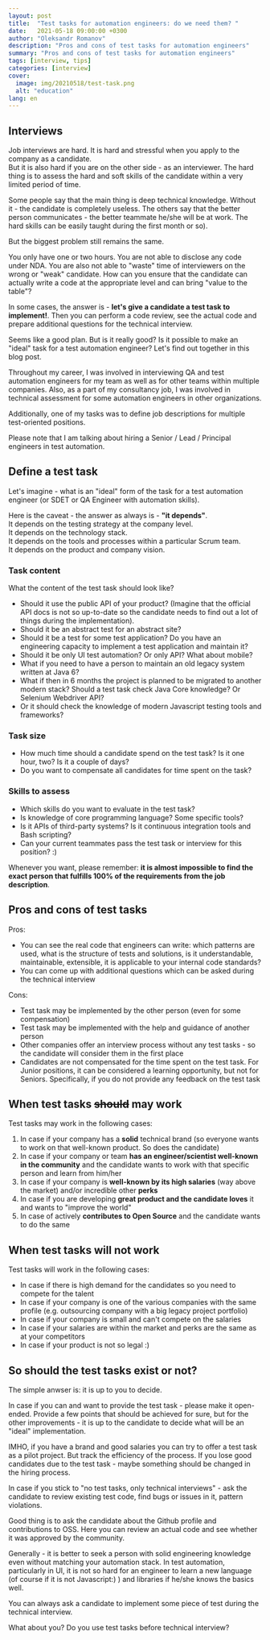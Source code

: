 ```yaml
---
layout: post
title:  "Test tasks for automation engineers: do we need them? "
date:   2021-05-18 09:00:00 +0300
author: "Oleksandr Romanov"
description: "Pros and cons of test tasks for automation engineers"
summary: "Pros and cons of test tasks for automation engineers"
tags: [interview, tips]
categories: [interview]
cover:
  image: img/20210518/test-task.png
  alt: "education"
lang: en
---
```


## Interviews  
  
Job interviews are hard. It is hard and stressful when you apply to the company as a candidate.  
But it is also hard if you are on the other side - as an interviewer. The hard thing is to assess the hard and soft skills of the candidate within a very limited period of time.  
  
Some people say that the main thing is deep technical knowledge. Without it - the candidate is completely useless. The others say that the better person communicates - the better teammate he/she will be at work. The hard skills can be easily taught during the first month or so).  
  
But the biggest problem still remains the same.  

You only have one or two hours. You are not able to disclose any code under NDA.  You are also not able to "waste" time of interviewers on the wrong or "weak" candidate. 
How can you ensure that the candidate can actually write a code at the appropriate level and can bring "value to the table"? 

In some cases, the answer is - **let's give a candidate a test task to implement!**. Then you can perform a code review, see the actual code and prepare additional questions for the technical interview. 

Seems like a good plan. But is it really good? Is it possible to make an "ideal" task for a test automation engineer? Let's find out together in this blog post. 

Throughout my career, I was involved in interviewing QA and test automation engineers for my team as well as for other teams within multiple companies. Also, as a part of my consultancy job, I was involved in technical assessment for some automation engineers in other organizations.  
  
Additionally, one of my tasks was to define job descriptions for multiple test-oriented positions.

Please note that I am talking about hiring a Senior / Lead / Principal engineers in test automation.

## Define a test task
Let's imagine - what is an "ideal" form of the task for a test automation engineer (or SDET or QA Engineer with automation skills).  

Here is the caveat - the answer as always is - **"it depends"**.  
It depends on the testing strategy at the company level.  
It depends on the technology stack.   
It depends on the tools and processes within a particular Scrum team.  
It depends on the product and company vision. 

### Task content
What the content of the test task should look like? 

* Should it use the public API of your product? (Imagine that the official API docs is not so up-to-date so the candidate needs to find out a lot of things during the implementation). 
* Should it be an abstract test for an abstract site? 
* Should it be a test for some test application? Do you have an engineering capacity to implement a test application and maintain it? 
* Should it be only UI test automation? Or only API? What about mobile? 
* What if you need to have a person to maintain an old legacy system written at Java 6? 
* What if then in 6 months the project is planned to be migrated to another modern stack? Should a test task check Java Core knowledge? Or Selenium Webdriver API? 
* Or it should check the knowledge of modern Javascript testing tools and frameworks? 

### Task size
* How much time should a candidate spend on the test task? Is it one hour, two? Is it a couple of days?
* Do you want to compensate all candidates for time spent on the task? 

### Skills to assess
* Which skills do you want to evaluate in the test task? 
* Is knowledge of core programming language? Some specific tools? 
* Is it APIs of third-party systems? Is it continuous integration tools and Bash scripting?
* Can your current teammates pass the test task or interview for this position? :)

Whenever you want, please remember: **it is almost impossible to find the exact person that fulfills 100% of the requirements from the job description**. 

## Pros and cons of test tasks
Pros:
 - You can see the real code that engineers can write: which patterns are used, what is the structure of tests and solutions, is it understandable, maintainable, extensible, it is applicable to your internal code standards?
 - You can come up with additional questions which can be asked during the technical interview

Cons:
 - Test task may be implemented by the other person (even for some compensation)
 - Test task may be implemented with the help and guidance of another person
 - Other companies offer an interview process without any test tasks - so the candidate will consider them in the first place
 - Candidates are not compensated for the time spent on the test task. For Junior positions, it can be considered a learning opportunity, but not for Seniors. Specifically, if you do not provide any feedback on the test task

## When test tasks ~~should~~ may work

Test tasks may work in the following cases:
 1. In case if your company has a **solid** technical brand (so everyone wants to work on that well-known product. So does the candidate)
 2. In case if your company or team **has an engineer/scientist well-known in the community** and the candidate wants to work with that specific person and learn from him/her
 3. In case if your company is **well-known by its high salaries** (way above the market) and/or incredible other **perks**
 4. In case if you are developing **great product and the candidate loves** it and wants to "improve the world"
 5. In case of actively **contributes to Open Source** and the candidate wants to do the same

## When test tasks will not work

Test tasks will work in the following cases:
 - In case if there is high demand for the candidates so you need to compete for the talent
 - In case if your company is one of the various companies with the same profile (e.g. outsourcing company with a big legacy project portfolio)
 - In case if your company is small and can't compete on the salaries
 - In case if your salaries are within the market and perks are the same as at your competitors
 - In case if your product is not so legal :)

## So should the test tasks exist or not?
The simple anwser is: it is up to you to decide. 

In case if you can and want to provide the test task - please make it open-ended. Provide a few points that should be achieved for sure, but for the other improvements - it is up to the candidate to decide what will be an "ideal" implementation.  

IMHO, if you have a brand and good salaries you can try to offer a test task as a pilot project. But track the efficiency of the process. If you lose good candidates due to the test task - maybe something should be changed in the hiring process.

In case if you stick to "no test tasks, only technical interviews" - ask the candidate to review existing test code, find bugs or issues in it, pattern violations. 

Good thing is to ask the candidate about the Github profile and contributions to OSS. Here you can review an actual code and see whether it was approved by the community. 

Generally - it is better to seek a person with solid engineering knowledge even without matching your automation stack. In test automation, particularly in UI, it is not so hard for an engineer to learn a new language (of course if it is not Javascript:) ) and libraries if he/she knows the basics well. 

You can always ask a candidate to implement some piece of test during the technical interview. 

What about you? Do you use test tasks before technical interview? 
  